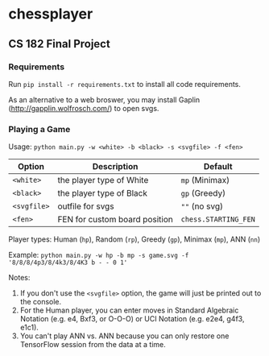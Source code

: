 # chessplayer
## CS 182 Final Project

### Requirements
Run `pip install -r requirements.txt` to install all code requirements.

As an alternative to a web broswer, you may install Gaplin (http://gapplin.wolfrosch.com/) to open svgs.

### Playing a Game
Usage: `python main.py -w <white> -b <black> -s <svgfile> -f <fen>`

| Option      | Description                   | Default              |
| ----------- | ----------------------------- | -------------------- |
| `<white>`   | the player type of White      | `mp` (Minimax)       |
| `<black>`   | the player type of Black      | `gp` (Greedy)        |
| `<svgfile>` | outfile for svgs              | `""` (no svg)        |
| `<fen>`     | FEN for custom board position | `chess.STARTING_FEN` |

Player types: 
Human (`hp`), Random (`rp`), Greedy (`gp`), Minimax (`mp`), ANN (`nn`)

Example: `python main.py -w hp -b mp -s game.svg -f '8/8/8/4p3/8/4k3/8/4K3 b - - 0 1'`

Notes: 

1. If you don't use the `<svgfile>` option, the game will just be printed out to the console.
2. For the Human player, you can enter moves in Standard Algebraic Notation (e.g. e4, Bxf3, or O-O-O) or UCI Notation (e.g. e2e4, g4f3, e1c1).
3. You can't play ANN vs. ANN because you can only restore one TensorFlow session from the data at a time.